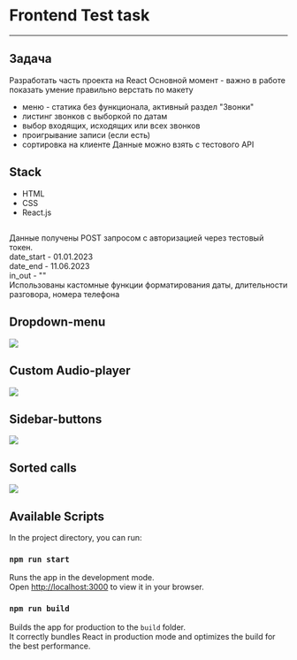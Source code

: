 # **Frontend Test task**
----
## Задача
Разработать часть проекта на React
Основной момент - важно в работе показать умение правильно верстать по макету
- меню - статика без функционала, активный раздел "Звонки"
- листинг звонков с выборкой по датам
- выбор входящих, исходящих или всех звонков
- проигрывание записи (если есть)
- сортировка на клиенте
Данные можно взять с тестового API

## Stack
* HTML
* CSS
* React.js

##
Данные получены POST запросом с авторизацией через тестовый токен.  
date_start	- 01.01.2023   
date_end	- 11.06.2023  
in_out - ""  
Использованы кастомные функции форматирования даты, длительности разговора, номера телефона  

## Dropdown-menu
![](https://raw.githubusercontent.com/Dreusus/testtask-for-skilla/main/src/gif/dropdownmenu.gif)

## Custom Audio-player
![](https://raw.githubusercontent.com/Dreusus/testtask-for-skilla/main/src/gif/AudioPlayer.gif)  

## Sidebar-buttons
![](https://raw.githubusercontent.com/Dreusus/testtask-for-skilla/main/src/gif/Sidebar%20hover%20active.gif)

## Sorted calls
![](https://raw.githubusercontent.com/Dreusus/testtask-for-skilla/main/src/gif/Sorted.gif)


## Available Scripts

In the project directory, you can run:

### `npm run start`

Runs the app in the development mode.\
Open [http://localhost:3000](http://localhost:3000) to view it in your browser.


### `npm run build`

Builds the app for production to the `build` folder.\
It correctly bundles React in production mode and optimizes the build for the best performance.



